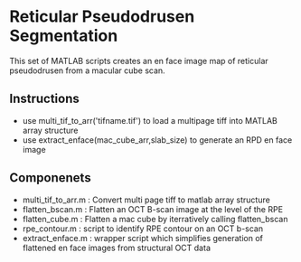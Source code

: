 # Reticular Pseudodrusen Segmentation

This set of MATLAB scripts creates an en face image map of reticular pseudodrusen from a macular cube scan. 

## Instructions

- use multi_tif_to_arr('tifname.tif') to load a multipage tiff into MATLAB array structure
- use extract_enface(mac_cube_arr,slab_size) to generate an RPD en face image

## Componenets

- multi_tif_to_arr.m : Convert multi page tiff to matlab array structure
- flatten_bscan.m : Flatten an OCT B-scan image at the level of the RPE
- flatten_cube.m : Flatten a mac cube by iterratively calling flatten_bscan
- rpe_contour.m : script to identify RPE contour on an OCT b-scan
- extract_enface.m : wrapper script which simplifies generation of flattened en face images from structural OCT data
